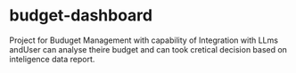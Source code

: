 # budget-dashboard
Project for Buduget Management with capability of Integration with LLms andUser can analyse theire budget and can took cretical decision based on inteligence data report.
